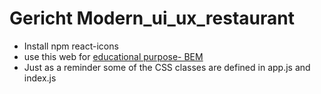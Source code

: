 # Gericht Modern_ui_ux_restaurant

- Install npm react-icons
- use this web for [educational purpose- BEM](https://sparkbox.com/foundry/bem_by_example)
- Just as a reminder some of the CSS classes are defined in app.js and index.js
